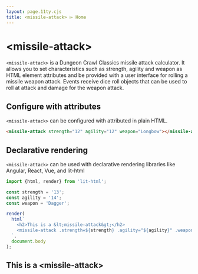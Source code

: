 ```yaml
---
layout: page.11ty.cjs
title: <missile-attack> ⌲ Home
---
```


# &lt;missile-attack>

`<missile-attack>` is a Dungeon Crawl Classics missile attack calculator. It allows you to set characteristics such as strength, agility and weapon as HTML element attributes
and be provided with a user interface for rolling a missile weapon attack. Events receive dice roll objects that can be used to roll at attack and damage for the weapon attack.

## Configure with attributes

<section class="columns">
  <div>

`<missile-attack>` can be configured with attributed in plain HTML.

```html
<missile-attack strength="12" agility="12" weapon="Longbow"></missile-attack>
```

  </div>
  <div>

<missile-attack strength="12" agility="12" weapon="Longbow"></missile-attack>

  </div>
</section>

## Declarative rendering

<section class="columns">
  <div>

`<missile-attack>` can be used with declarative rendering libraries like Angular, React, Vue, and lit-html

```js
import {html, render} from 'lit-html';

const strength = '13';
const agility = '14';
const weapon = 'Dagger';

render(
  html`
    <h2>This is a &lt;missile-attack&gt;</h2>
    <missile-attack .strength=${strength} .agility="${agility}" .weapon="${weapon}"></missile-attack>
  `,
  document.body
);
```

  </div>
  <div>

<h2>This is a &lt;missile-attack&gt;</h2>
<missile-attack strength="13" agility="14" weapon="Dagger"></missile-attack>

  </div>
</section>
